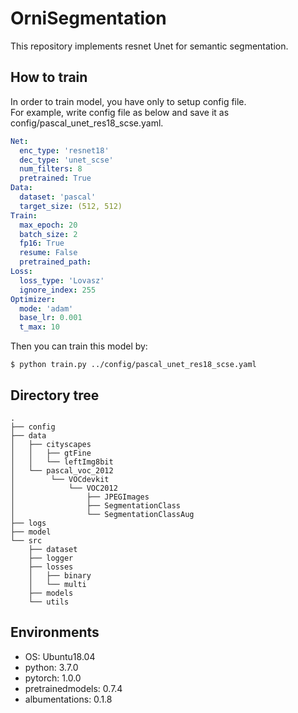 # OrniSegmentation
This repository implements resnet Unet for semantic segmentation.  


## How to train
In order to train model, you have only to setup config file.  
For example, write config file as below and save it as config/pascal_unet_res18_scse.yaml.

```yaml
Net:
  enc_type: 'resnet18'
  dec_type: 'unet_scse'
  num_filters: 8
  pretrained: True
Data:
  dataset: 'pascal'
  target_size: (512, 512)
Train:
  max_epoch: 20
  batch_size: 2
  fp16: True
  resume: False
  pretrained_path:
Loss:
  loss_type: 'Lovasz'
  ignore_index: 255
Optimizer:
  mode: 'adam'
  base_lr: 0.001
  t_max: 10
```

Then you can train this model by:

```
$ python train.py ../config/pascal_unet_res18_scse.yaml
```


## Directory tree
```
.
├── config
├── data
│   ├── cityscapes
│   │   ├── gtFine
│   │   └── leftImg8bit
│   └── pascal_voc_2012
│        └── VOCdevkit
│            └── VOC2012
│                ├── JPEGImages
│                ├── SegmentationClass
│                └── SegmentationClassAug
├── logs
├── model
└── src
    ├── dataset
    ├── logger
    ├── losses
    │   ├── binary
    │   └── multi
    ├── models
    └── utils
```

## Environments
- OS: Ubuntu18.04
- python: 3.7.0
- pytorch: 1.0.0
- pretrainedmodels: 0.7.4
- albumentations: 0.1.8  


